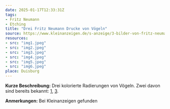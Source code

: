 ```yaml
---
date: 2025-01-17T12:33:31Z
tags:
- Fritz Neumann
- Etching
title: "Drei Fritz Neumann Drucke von Vögeln"
source: https://www.kleinanzeigen.de/s-anzeige/3-bilder-von-fritz-neumann-tukan/2939689425-240-21101
resources:
- src: "img1.jpeg"
- src: "img2.jpeg"
- src: "img3.jpeg"
- src: "img4.jpeg"
- src: "img5.jpeg"
- src: "img6.jpeg"
place: Duisburg
---
```


**Kurze Beschreibung:** Drei kolorierte Radierungen von Vögeln. Zwei davon sind bereits bekannt: [1](/de/post/fritz-neuman-bird-1), [3](/de/post/another-work-by-our-fritz-neumann).

**Anmerkungen:** Bei Kleinanzeigen gefunden
